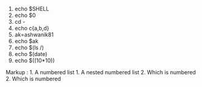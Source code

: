 1. echo $SHELL
2. echo $0
3. cd -
4. echo c{a,b,d}
5. ak=ashwanik81
6. echo $ak
7. echo $(ls /)
8. echo $(date)
9. echo $((10*10))


Markup : 1. A numbered list
              1. A nested numbered list
              2. Which is numbered
          2. Which is numbered
